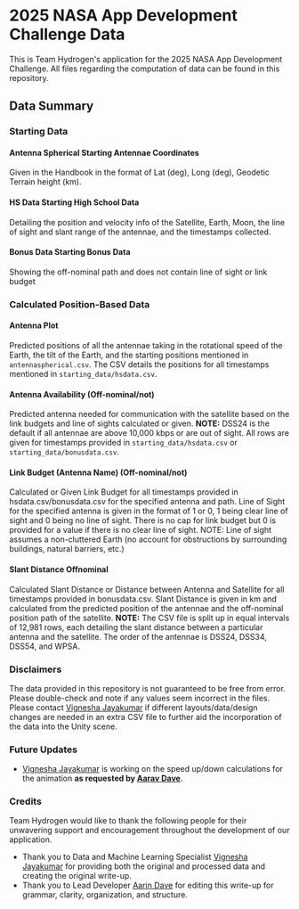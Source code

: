 # 2025 NASA App Development Challenge Data
This is Team Hydrogen's application for the 2025 NASA App Development Challenge. All files regarding the computation of data can be found in this repository.

## Data Summary


### Starting Data

#### Antenna Spherical Starting Antennae Coordinates
Given in the Handbook in the format of Lat (deg), Long (deg), Geodetic Terrain height (km).

#### HS Data Starting High School Data
Detailing the position and velocity info of the Satellite, Earth, Moon, the line of sight and slant range of the antennae, and the timestamps collected.

#### Bonus Data Starting Bonus Data
Showing the off-nominal path and does not contain line of sight or link budget


### Calculated Position-Based Data

#### Antenna Plot
Predicted positions of all the antennae taking in the rotational speed of the Earth, the tilt of the Earth, and the starting positions mentioned in ```antennaspherical.csv```. The CSV details the positions for all timestamps mentioned in ```starting_data/hsdata.csv```.

#### Antenna Availability (Off-nominal/not)
Predicted antenna needed for communication with the satellite based on the link budgets and line of sights calculated or given. **NOTE:** DSS24 is the default if all antennae are above 10,000 kbps or are out of sight. All rows are given for timestamps provided in ```starting_data/hsdata.csv``` or ```starting_data/bonusdata.csv```.

#### Link Budget (Antenna Name) (Off-nominal/not)
Calculated or Given Link Budget for all timestamps provided in hsdata.csv/bonusdata.csv for the specified antenna and path. Line of Sight for the specified antenna is given in the format of 1 or 0, 1 being clear line of sight and 0 being no line of sight. There is no cap for link budget but 0 is provided for a value if there is no clear line of sight. NOTE: Line of sight assumes a non-cluttered Earth (no account for obstructions by surrounding buildings, natural barriers, etc.)

#### Slant Distance Offnominal
Calculated Slant Distance or Distance between Antenna and Satellite for all timestamps provided in bonusdata.csv. Slant Distance is given in km and calculated from the predicted position of the antennae and the off-nominal position path of the satellite. **NOTE:** The CSV file is split up in equal intervals of 12,981 rows, each detailing the slant distance between a particular antenna and the satellite. The order of the antennae is DSS24, DSS34, DSS54, and WPSA.

### Disclaimers
The data provided in this repository is not guaranteed to be free from error. Please double-check and note if any values seem incorrect in the files. Please contact [Vignesha Jayakumar](https://github.com/vigcode123) if different layouts/data/design changes are needed in an extra CSV file to further aid the incorporation of the data into the Unity scene.

### Future Updates
- [Vignesha Jayakumar](https://github.com/vigcode123) is working on the speed up/down calculations for the animation **as requested by [Aarav Dave](https://github.com/aaravdave)**.

### Credits
Team Hydrogen would like to thank the following people for their unwavering support and encouragement throughout the development of our application.
- Thank you to Data and Machine Learning Specialist [Vignesha Jayakumar](https://github.com/vigcode123) for providing both the original and processed data and creating the original write-up.
- Thank you to Lead Developer [Aarin Dave](https://github.com/aarindave) for editing this write-up for grammar, clarity, organization, and structure.
